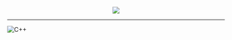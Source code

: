 <p align="center">
  <a href="https://profile.intra.42.fr/users/melisha">
    <img src="https://badge42.herokuapp.com/api/stats/melisha?darkmode=true"/>
  </a>
</p>

<hr>

![C++](https://img.shields.io/badge/-C%2b%2b-090909?style=flat-square&logo=C%2b%2b)